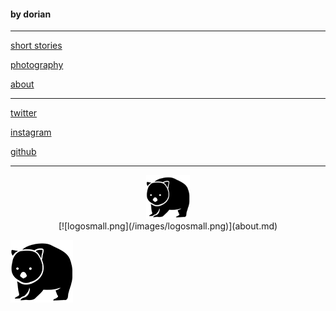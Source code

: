 

#### by dorian

---

[short stories](shortstories/stories.md)     

      
[photography](photos/photography.md)

[about](about.md)

---

[twitter](https://twitter.com/dorian_brennan "twitter")

[instagram](https://www.instagram.com/dorian_brennan/ "instagram")

[github](https://github.com/dorianbrennan/beginnings "github")

---
<center><img src="/images/logosmall.png" width="70" title="space wombat"></center> 


<center> [![logosmall.png](/images/logosmall.png)](about.md) </center>

[![logosmall](/images/logosmall.png)](about.md) 